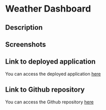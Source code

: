 # Weather Dashboard

## Description

## Screenshots

## Link to deployed application

You can access the deployed application [here](https://ttudorandrei.github.io/weather_dashboard/)

## Link to Github repository

You can access the Github repository [here](https://github.com/ttudorandrei/weather_dashboard)
